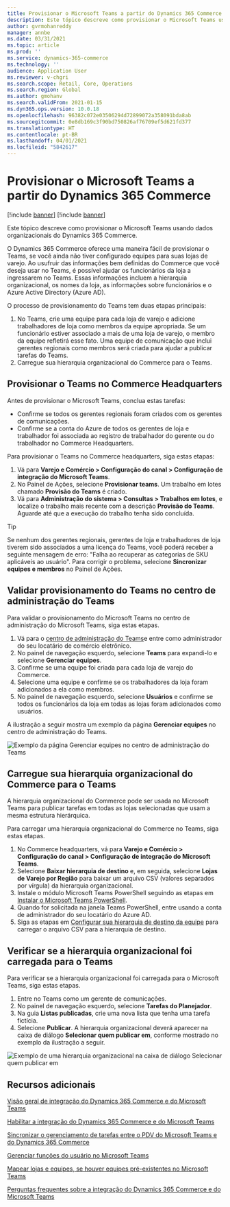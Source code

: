 ```yaml
---
title: Provisionar o Microsoft Teams a partir do Dynamics 365 Commerce
description: Este tópico descreve como provisionar o Microsoft Teams usando dados organizacionais do Dynamics 365 Commerce.
author: gvrmohanreddy
manager: annbe
ms.date: 03/31/2021
ms.topic: article
ms.prod: ''
ms.service: dynamics-365-commerce
ms.technology: ''
audience: Application User
ms.reviewer: v-chgri
ms.search.scope: Retail, Core, Operations
ms.search.region: Global
ms.author: gmohanv
ms.search.validFrom: 2021-01-15
ms.dyn365.ops.version: 10.0.18
ms.openlocfilehash: 96382c072e03506294d72899072a358091bda8ab
ms.sourcegitcommit: 0e8db169c3f90bd750826af76709ef5d621fd377
ms.translationtype: HT
ms.contentlocale: pt-BR
ms.lasthandoff: 04/01/2021
ms.locfileid: "5842617"
---
```

# <a name="provision-microsoft-teams-from-dynamics-365-commerce"></a>Provisionar o Microsoft Teams a partir do Dynamics 365 Commerce

[!include [banner](includes/banner.md)]
[!include [banner](includes/preview-banner.md)]

Este tópico descreve como provisionar o Microsoft Teams usando dados organizacionais do Dynamics 365 Commerce.

O Dynamics 365 Commerce oferece uma maneira fácil de provisionar o Teams, se você ainda não tiver configurado equipes para suas lojas de varejo. Ao usufruir das informações bem definidas do Commerce que você deseja usar no Teams, é possível ajudar os funcionários da loja a ingressarem no Teams. Essas informações incluem a hierarquia organizacional, os nomes da loja, as informações sobre funcionários e o Azure Active Directory (Azure AD). 

O processo de provisionamento do Teams tem duas etapas principais:

1. No Teams, crie uma equipe para cada loja de varejo e adicione trabalhadores de loja como membros da equipe apropriada. Se um funcionário estiver associado a mais de uma loja de varejo, o membro da equipe refletirá esse fato. Uma equipe de comunicação que inclui gerentes regionais como membros será criada para ajudar a publicar tarefas do Teams.
1. Carregue sua hierarquia organizacional do Commerce para o Teams.

## <a name="provision-teams-in-commerce-headquarters"></a>Provisionar o Teams no Commerce Headquarters

Antes de provisionar o Microsoft Teams, conclua estas tarefas:

- Confirme se todos os gerentes regionais foram criados com os gerentes de comunicações.
- Confirme se a conta do Azure de todos os gerentes de loja e trabalhador foi associada ao registro de trabalhador do gerente ou do trabalhador no Commerce Headquarters.

Para provisionar o Teams no Commerce headquarters, siga estas etapas:

1. Vá para **Varejo e Comércio \> Configuração do canal \> Configuração de integração do Microsoft Teams**.
1. No Painel de Ações, selecione **Provisionar teams**. Um trabalho em lotes chamado **Provisão do Teams** é criado.
1. Vá para **Administração do sistema \> Consultas \> Trabalhos em lotes**, e localize o trabalho mais recente com a descrição **Provisão do Teams**. Aguarde até que a execução do trabalho tenha sido concluída.

> [!TIP]
> Se nenhum dos gerentes regionais, gerentes de loja e trabalhadores de loja tiverem sido associados a uma licença do Teams, você poderá receber a seguinte mensagem de erro: "Falha ao recuperar as categorias de SKU aplicáveis ao usuário". Para corrigir o problema, selecione **Sincronizar equipes e membros** no Painel de Ações.

<!-- ![Dynamics 365 Commerce - Teams integration configuration](media/D365-Commerce-Microsoft-Teams-Configuration_with_disclaimer.png)-->

## <a name="validate-teams-provisioning-in-the-teams-admin-center"></a>Validar provisionamento do Teams no centro de administração do Teams

Para validar o provisionamento do Microsoft Teams no centro de administração do Microsoft Teams, siga estas etapas.
    
1. Vá para o [centro de administração do Teams](https://admin.teams.microsoft.com/)e entre como administrador do seu locatário de comércio eletrônico.
1. No painel de navegação esquerdo, selecione **Teams** para expandi-lo e selecione **Gerenciar equipes**.
1. Confirme se uma equipe foi criada para cada loja de varejo do Commerce.
1. Selecione uma equipe e confirme se os trabalhadores da loja foram adicionados a ela como membros.
1. No painel de navegação esquerdo, selecione **Usuários** e confirme se todos os funcionários da loja em todas as lojas foram adicionados como usuários.

A ilustração a seguir mostra um exemplo da página **Gerenciar equipes** no centro de administração do Teams.

![Exemplo da página Gerenciar equipes no centro de administração do Teams](media/Teams-FLW-Admin-Teams.png)

## <a name="upload-a-commerce-organizational-hierarchy-to-teams"></a>Carregue sua hierarquia organizacional do Commerce para o Teams
    
A hierarquia organizacional do Commerce pode ser usada no Microsoft Teams para publicar tarefas em todas as lojas selecionadas que usam a mesma estrutura hierárquica.

Para carregar uma hierarquia organizacional do Commerce no Teams, siga estas etapas.
    
1. No Commerce headquarters, vá para **Varejo e Comércio \> Configuração do canal \> Configuração de integração do Microsoft Teams**.
1. Selecione **Baixar hierarquia de destino** e, em seguida, selecione **Lojas de Varejo por Região** para baixar um arquivo CSV (valores separados por vírgula) da hierarquia organizacional.
1. Instale o módulo Microsoft Teams PowerShell seguindo as etapas em [Instalar o Microsoft Teams PowerShell](https://docs.microsoft.com/microsoftteams/teams-powershell-install).
1. Quando for solicitada na janela Teams PowerShell, entre usando a conta de administrador do seu locatário do Azure AD.
1. Siga as etapas em [Configurar sua hierarquia de destino da equipe](https://docs.microsoft.com/microsoftteams/set-up-your-team-hierarchy) para carregar o arquivo CSV para a hierarquia de destino.

## <a name="verify-that-the-organizational-hierarchy-was-uploaded-to-teams"></a>Verificar se a hierarquia organizacional foi carregada para o Teams

Para verificar se a hierarquia organizacional foi carregada para o Microsoft Teams, siga estas etapas.

1. Entre no Teams como um gerente de comunicações.
1. No painel de navegação esquerdo, selecione **Tarefas do Planejador**.
1. Na guia **Listas publicadas**, crie uma nova lista que tenha uma tarefa fictícia.
1. Selecione **Publicar**. A hierarquia organizacional deverá aparecer na caixa de diálogo **Selecionar quem publicar em**, conforme mostrado no exemplo da ilustração a seguir.

![Exemplo de uma hierarquia organizacional na caixa de diálogo Selecionar quem publicar em](media/Microsoft-teams-verify-org-hierarchy.png)

## <a name="additional-resources"></a>Recursos adicionais

[Visão geral de integração do Dynamics 365 Commerce e do Microsoft Teams](commerce-teams-integration.md)

[Habilitar a integração do Dynamics 365 Commerce e do Microsoft Teams](enable-teams-integration.md)

[Sincronizar o gerenciamento de tarefas entre o PDV do Microsoft Teams e do Dynamics 365 Commerce](synchronize-tasks-teams-pos.md)

[Gerenciar funções do usuário no Microsoft Teams](manage-user-roles-teams.md)

[Mapear lojas e equipes, se houver equipes pré-existentes no Microsoft Teams](map-stores-existing-teams.md)

[Perguntas frequentes sobre a integração do Dynamics 365 Commerce e do Microsoft Teams](teams-integration-faq.md)
